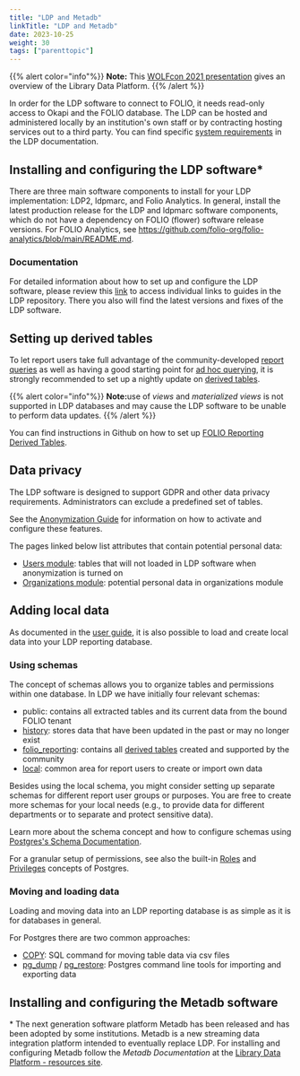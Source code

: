 ```yaml
---
title: "LDP and Metadb"
linkTitle: "LDP and Metadb"
date: 2023-10-25
weight: 30
tags: ["parenttopic"]
---
```



{{% alert color="info"%}}
<b>Note:</b> This [WOLFcon 2021 presentation](https://www.youtube.com/watch?v=SM1vq0zvxsY) gives an overview of the Library Data Platform.
{{% /alert %}}

In order for the LDP software to connect to FOLIO, it needs read-only access to Okapi and the FOLIO database. The LDP can be hosted and administered locally by an institution's own staff or by contracting hosting services out to a third party. You can find specific [system requirements](https://github.com/library-data-platform/ldp/blob/1.8.2/doc/Admin_Guide.md#2-system-requirements) in the LDP documentation.

## Installing and configuring the LDP software*

There are three main software components to install for your LDP implementation: LDP2, ldpmarc, and Folio Analytics. In general, install the latest production release for the LDP and ldpmarc software components, which do not have a dependency on FOLIO (flower) software release versions. For FOLIO Analytics, see https://github.com/folio-org/folio-analytics/blob/main/README.md.

### Documentation 

For detailed information about how to set up and configure the LDP software, please review this [link](https://github.com/library-data-platform/ldp#readme) to access individual links to guides in the LDP repository. There you also will find the latest versions and fixes of the LDP software.

## Setting up derived tables

To let report users take full advantage of the community-developed [report queries](../folio-analytics/#using-queries-from-the-folio-analytics-repository) as well as having a good starting point for [ad hoc querying](../folio-analytics/#ad-hoc-querying-using-ldp-tables), it is strongly recommended to set up a nightly update on [derived tables](https://github.com/folio-org/folio-analytics/blob/main/sql/derived_tables/README.md  ). 

{{% alert color="info"%}}
<b>Note:</b>use of *views* and *materialized views* is not supported in LDP databases and may cause the LDP software to be unable to perform data updates.
{{% /alert %}}

You can find instructions in Github on how to set up [FOLIO Reporting Derived Tables](https://github.com/folio-org/folio-analytics/tree/main/sql/derived_tables#folio-reporting-derived-tables).

## Data privacy

The LDP software is designed to support GDPR and other data privacy requirements. Administrators can exclude a predefined set of tables.

See the [Anonymization Guide](https://github.com/library-data-platform/ldp/blob/main/doc/Admin_Guide.md#6-data-privacy) for information on how to activate and configure these features.

The pages linked below list attributes that contain potential personal data:

* [Users module](https://wiki.folio.org/display/RPT/Potential+personal+data%3A+List+of+FOLIO+attributes?src=contextnavpagetreemode): tables that will not loaded in LDP software when anonymization is turned on
* [Organizations module](https://wiki.folio.org/display/RPT/Potential+personal+data+in+mod-organizations-storage?src=contextnavpagetreemode): potential personal data in organizations module

## Adding local data
As documented in the [user guide](https://github.com/library-data-platform/ldp/blob/main/doc/User_Guide.md#4-local-tables), it is also possible to load and create local data into your LDP reporting database.

### Using schemas
The concept of schemas allows you to organize tables and permissions within one database. In LDP we have initially four relevant schemas:

* public: contains all extracted tables and its current data from the bound FOLIO tenant
* [history](https://github.com/library-data-platform/ldp/blob/main/doc/User_Guide.md#6-historical-data): stores data that have been updated in the past or may no longer exist
* [folio_reporting](https://github.com/folio-org/folio-analytics/blob/main/sql/derived_tables/README.md): contains all [derived tables](https://github.com/folio-org/folio-analytics/blob/main/sql/derived_tables) created and supported by the community
* [local](https://github.com/library-data-platform/ldp/blob/main/doc/User_Guide.md#4-local-tables): common area for report users to create or import own data

Besides using the local schema, you might consider setting up separate schemas for different report user groups or purposes. You are free to create more schemas for your local needs (e.g., to provide data for different departments or to separate and protect sensitive data).

Learn more about the schema concept and how to configure schemas using [Postgres's Schema Documentation](https://www.postgresql.org/docs/current/ddl-schemas.html).

For a granular setup of permissions, see also the built-in [Roles](https://www.postgresql.org/docs/current/user-manag.html) and [Privileges](https://www.postgresql.org/docs/current/ddl-priv.html) concepts of Postgres.

### Moving and loading data
Loading and moving data into an LDP reporting database is as simple as it is for databases in general. 

For Postgres there are two common approaches:

* [COPY](https://www.postgresql.org/docs/current/sql-copy.html): SQL command for moving table data via csv files
* [pg_dump](https://www.postgresql.org/docs/current/app-pgdump.html) / [pg_restore](https://www.postgresql.org/docs/current/app-pgrestore.html): Postgres command line tools for importing and exporting data

## Installing and configuring the Metadb software 
\* The next generation software platform Metadb has been released and has been adopted by some institutions. Metadb is a new streaming data integration platform intended to eventually replace LDP. For installing and configuring Metadb follow the *Metadb Documentation* at the [Library Data Platform - resources site](https://librarydataplatform.org/resources/).

